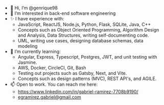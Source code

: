 - 👋 Hi, I’m @genrique98
- 👀 I’m interested in back-end software engineering
- ✨ I have experience with:
  - JavaScript, ReactJS, Node.js, Python, Flask, SQLite, Java, C++
  - Concepts such as Object Oriented Programming, Algorithm Design and Analysis, Data Structures, writing self-documenting code.
  - UML, writing use cases, designing database schemas, data modeling
- 🌱 I’m currently learning:
  - Angular, Express, Typescript, Postgres, JWT, and unit testing with Jasmine.
  - AWS, Docker, CircleCI, Git, Bash
  - Testing out projects such as Gatsby, Next, and Vite.
  - Concepts such as design patterns (MVC), REST API's, and AGILE.
- 📫 Open to work. You can reach me here:
  - https://www.linkedin.com/in/gabriel-ramirez-7708b9190/
  - egramirez.gabriel@gmail.com

<!---
genrique98/genrique98 is a ✨ special ✨ repository because its `README.md` (this file) appears on your GitHub profile.
You can click the Preview link to take a look at your changes.
--->
